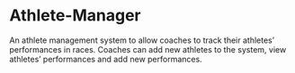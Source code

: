 # Athlete-Manager
An athlete management system to allow coaches to track their athletes’ performances in races. Coaches can add new athletes to the system, view athletes’ performances and add new performances.